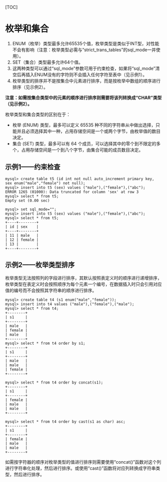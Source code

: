 [TOC]

# 枚举和集合

1. ENUM（枚举）类型最多允许65535个值，枚举类型是类似于INT型，对性能不会有影响（注意：枚举类型必需与“strict_trans_tables”的sql_mode一并使用）。
2. SET（集合）类型最多允许64个值。
3. 这两种类型可以通过“sql_mode”参数可用于约束检查，如果将“sql_mode”清空后再插入ENUM没有的字符则不会插入任何字符至表中（见示例1）。
4. 枚举类型的排序并不是按集合中元素进行排序，而是按枚举中数组的顺序进行排序（见示例2）。

**注意：如需按集合类型中的元素的顺序进行排序则需要将该列转换成“CHAR”类型（见示例2）。**



枚举类型和集合类型的区别在于：

* 枚举 (ENUM) 类型，最多可以定义 65535 种不同的字符串从中做出选择，只能并且必须选择其中一种，占用存储空间是一个或两个字节，由枚举值的数目决定。
* 集合 (SET) 类型，最多可以有 64 个成员，可以选择其中的零个到不限定的多个，占用存储空间是一个到八个字节，由集合可能的成员数目决定。

## 示例1——约束检查

```
mysql> create table t5 (id int not null auto_increment primary key, sex enum("male","female") not null);
mysql> insert into t5 (sex) values ("male"),("female"),("abc");
ERROR 1265 (01000): Data truncated for column 'sex' at row 3
mysql> select * from t5;
Empty set (0.00 sec)

mysql> set sql_mode="";
mysql> insert into t5 (sex) values ("male"),("female"),("abc");
mysql> select * from t5;
+----+--------+
| id | sex    |
+----+--------+
| 11 | male   |
| 12 | female |
| 13 |        |
+----+--------+
```



## 示例2——枚举类型排序

枚举类型无法按照列的字段进行排序，其默认按照表定义时的顺序进行递增排序，枚举类型在表定义时会按照顺序为每个元素一个编号，在数据插入时只会引用对应值的编号而不会按照其字符串的顺序进行排序。

```
mysql> create table t4 (s1 enum("male","female"));
mysql> insert into t4 values ("male"),("female"),("male");
mysql> select * from t4;
+--------+
| s1     |
+--------+
| male   |
| female |
| male   |
+--------+
mysql> select * from t4 order by s1;
+--------+
| s1     |
+--------+
| male   |
| male   |
| female |
+--------+

mysql> select * from t4 order by concat(s1);
+--------+
| s1     |
+--------+
| female |
| male   |
| male   |
+--------+

mysql> select * from t4 order by cast(s1 as char) asc;
+--------+
| s1     |
+--------+
| female |
| male   |
| male   |
+--------+
```

如需按字符器的顺序对枚举类型的值进行排序则需要使用“concat()”函数对这个列进行字符串化处理，然后进行排序。或使用“cast()”函数将对应列转换成字符串类型，然后进行排序。